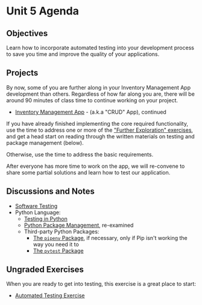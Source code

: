 # Unit 5 Agenda

## Objectives

Learn how to incorporate automated testing into your development process to save you time and improve the quality of your applications.

## Projects

By now, some of you are further along in your Inventory Management App development than others. Regardless of how far along you are, there will be around 90 minutes of class time to continue working on your project.

  + [Inventory Management App](/projects/inventory-app/project.md) - (a.k.a "CRUD" App), continued

If you have already finished implementing the core required functionality, use the time to address one or more of the ["Further Exploration" exercises](/projects/inventory-app/further.md), and get a head start on reading through the written materials on testing and package management (below).

Otherwise, use the time to address the basic requirements.

After everyone has more time to work on the app, we will re-convene to share some partial solutions and learn how to test our application.

## Discussions and Notes

  + [Software Testing](/notes/software/testing.md)
  + Python Language:
    + [Testing in Python](/notes/programming-languages/python/testing.md)
    + [Python Package Management](/notes/programming-languages/python/package-management.md), re-examined
    + Third-party Python Packages:
      + [The `pipenv` Package](/notes/programming-languages/python/packages/pipenv.md), if necessary, only if Pip isn't working the way you need it to
      + [The `pytest` Package](/notes/programming-languages/python/packages/pytest.md)

## Ungraded Exercises

When you are ready to get into testing, this exercise is a great place to start:

  + [Automated Testing Exercise](/exercises/automated-testing/exercise.md)
